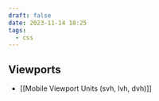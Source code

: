 ```yaml
---
draft: false
date: 2023-11-14 18:25
tags:
  - css
---
```


## Viewports
- [[Mobile Viewport Units (svh, lvh, dvh)]]